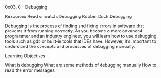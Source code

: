 0x03. C - Debugging

Resources
Read or watch:
Debugging
Rubber Duck Debugging

Debugging is the process of finding and fixing errors in software that prevents it from running correctly. As you become a more advanced programmer and an industry engineer, you will learn how to use debugging tools such as gdb or built-in tools that IDEs have. However, it’s important to understand the concepts and processes of debugging manually.

Learning Objectives

What is debugging
What are some methods of debugging manually
How to read the error messages
